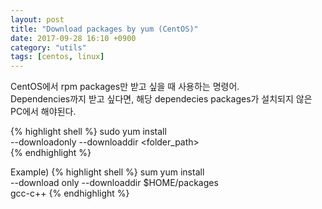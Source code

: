 ```yaml
---
layout: post
title: "Download packages by yum (CentOS)"
date: 2017-09-28 16:10 +0900
category: "utils"
tags: [centos, linux]
---
```


CentOS에서 rpm packages만 받고 싶을 때 사용하는 명령어.<br />
Dependencies까지 받고 싶다면, 해당 dependecies packages가 설치되지 않은 PC에서 해야된다.<br />

{% highlight shell %}
sudo yum install \
--downloadonly --downloaddir <folder_path> \
<packages>
{% endhighlight %}

Example)
{% highlight shell %}
sum yum install \
--download only --downloaddir $HOME/packages \
gcc-c++
{% endhighlight %}